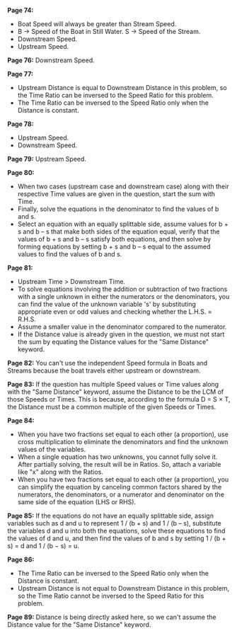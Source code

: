 **Page 74:**
- Boat Speed will always be greater than Stream Speed.
- B → Speed of the Boat in Still Water. S → Speed of the Stream.
- Downstream Speed.
- Upstream Speed.

**Page 76:**
Downstream Speed.

**Page 77:**
- Upstream Distance is equal to Downstream Distance in this problem, so the Time Ratio can be inversed to the Speed Ratio for this problem.
- The Time Ratio can be inversed to the Speed Ratio only when the Distance is constant.

**Page 78:**
- Upstream Speed.
- Downstream Speed.

**Page 79:**
Upstream Speed.

**Page 80:**
- When two cases (upstream case and downstream case) along with their respective Time values are given in the question, start the sum with Time.
- Finally, solve the equations in the denominator to find the values of b and s.
- Select an equation with an equally splittable side, assume values for b + s and b – s that make both sides of the equation equal, verify that the values of b + s and b – s satisfy both equations, and then solve by forming equations by setting b + s and b – s equal to the assumed values to find the values of b and s.

**Page 81:**
- Upstream Time > Downstream Time.
- To solve equations involving the addition or subtraction of two fractions with a single unknown in either the numerators or the denominators, you can find the value of the unknown variable 's' by substituting appropriate even or odd values and checking whether the L.H.S. = R.H.S.
- Assume a smaller value in the denominator compared to the numerator.
- If the Distance value is already given in the question, we must not start the sum by equating the Distance values for the "Same Distance" keyword.

**Page 82:**
You can't use the independent Speed formula in Boats and Streams because the boat travels either upstream or downstream.

**Page 83:**
If the question has multiple Speed values or Time values along with the "Same Distance" keyword, assume the Distance to be the LCM of those Speeds or Times. This is because, according to the formula D = S × T, the Distance must be a common multiple of the given Speeds or Times.

**Page 84:**
- When you have two fractions set equal to each other (a proportion), use cross multiplication to eliminate the denominators and find the unknown values of the variables.
- When a single equation has two unknowns, you cannot fully solve it. After partially solving, the result will be in Ratios. So, attach a variable like "x" along with the Ratios.
- When you have two fractions set equal to each other (a proportion), you can simplify the equation by canceling common factors shared by the numerators, the denominators, or a numerator and denominator on the same side of the equation (LHS or RHS).

**Page 85:**
If the equations do not have an equally splittable side, assign variables such as d and u to represent 1 / (b + s) and 1 / (b – s), substitute the variables d and u into both the equations, solve these equations to find the values of d and u, and then find the values of b and s by setting 1 / (b + s) = d and 1 / (b − s) = u.

**Page 86:**
- The Time Ratio can be inversed to the Speed Ratio only when the Distance is constant.
- Upstream Distance is not equal to Downstream Distance in this problem, so the Time Ratio cannot be inversed to the Speed Ratio for this problem.

**Page 89:**
Distance is being directly asked here, so we can't assume the Distance value for the "Same Distance" keyword.
